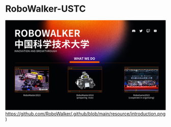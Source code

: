 # RoboWalker-USTC

![introduce pic](https://github.com/RoboWalker/.github/blob/main/resource/introduction.png)https://github.com/RoboWalker/.github/blob/main/resource/introduction.png)
